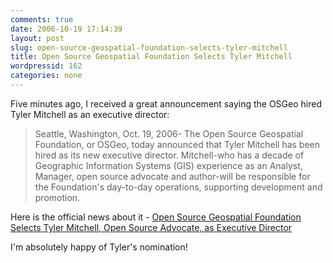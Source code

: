 ```yaml
---
comments: true
date: 2006-10-19 17:14:39
layout: post
slug: open-source-geospatial-foundation-selects-tyler-mitchell
title: Open Source Geospatial Foundation Selects Tyler Mitchell
wordpressid: 162
categories: none
---
```


Five minutes ago, I received a great announcement saying the OSGeo hired Tyler Mitchell as an executive director:



> Seattle, Washington, Oct. 19, 2006- The Open Source Geospatial Foundation, or OSGeo, today announced that Tyler Mitchell has been hired as its new executive director. Mitchell-who has a decade of Geographic Information Systems (GIS) experience as an Analyst, Manager, open source advocate and author-will be responsible for the Foundation's day-to-day operations, supporting development and promotion.










Here is the official news about it - [Open Source Geospatial Foundation Selects Tyler Mitchell, Open Source Advocate, as Executive Director](https://www.osgeo.org/content/news/news_archive/tyler_ed.html)






I'm absolutely happy of Tyler's nomination!
